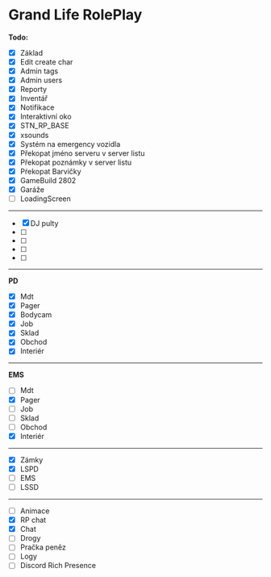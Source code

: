 # Grand Life RolePlay

**Todo:**
- [x] Základ
- [x] Edit create char
- [x] Admin tags
- [x] Admin users
- [x] Reporty
- [x] Inventář
- [x] Notifikace
- [x] Interaktivní oko
- [x] STN_RP_BASE
- [x] xsounds
- [x] Systém na emergency vozidla
- [x] Překopat jméno serveru v server listu
- [x] Překopat poznámky v server listu
- [x] Pŕekopat Barvičky
- [x] GameBuild 2802
- [x] Garáže
- [ ] LoadingScreen
______________
- [x] DJ pulty
- [ ] 
- [ ] 
- [ ] 
- [ ] 
___________
  **PD**
- [x] Mdt
- [x] Pager
- [x] Bodycam
- [x] Job
- [x] Sklad
- [x] Obchod
- [x] Interiér
___________
  **EMS**
- [ ] Mdt
- [x] Pager
- [ ] Job
- [ ] Sklad
- [ ] Obchod
- [x] Interiér
___________
- [x] Zámky
- [x] LSPD
- [ ] EMS
- [ ] LSSD
___________
- [ ] Animace
- [x] RP chat
- [x] Chat
- [ ] Drogy
- [ ] Pračka peněz
- [ ] Logy
- [ ] Discord Rich Presence
